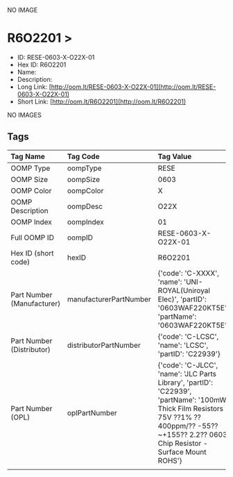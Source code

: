 


  
NO IMAGE  
# R6O2201 > 

- ID: RESE-0603-X-O22X-01
- Hex ID: R6O2201
- Name: 
- Description: 
- Long Link: [http://oom.lt/RESE-0603-X-O22X-01](http://oom.lt/RESE-0603-X-O22X-01)
- Short Link: [http://oom.lt/R6O2201](http://oom.lt/R6O2201)
  
NO IMAGES  
## Tags
  

|Tag Name|Tag Code|Tag Value|
| :--- | :--- | :--- |
|OOMP Type|oompType|RESE|
|OOMP Size|oompSize|0603|
|OOMP Color|oompColor|X|
|OOMP Description|oompDesc|O22X|
|OOMP Index|oompIndex|01|
|Full OOMP ID|oompID|RESE-0603-X-O22X-01|
|Hex ID (short code)|hexID|R6O2201|
|Part Number (Manufacturer)|manufacturerPartNumber|{'code': 'C-XXXX', 'name': 'UNI-ROYAL(Uniroyal Elec)', 'partID': '0603WAF220KT5E', 'partName': '0603WAF220KT5E'}|
|Part Number (Distributor)|distributorPartNumber|{'code': 'C-LCSC', 'name': 'LCSC', 'partID': 'C22939'}|
|Part Number (OPL)|oplPartNumber|{'code': 'C-JLCC', 'name': 'JLC Parts Library', 'partID': 'C22939', 'partName': '100mW Thick Film Resistors 75V ??1% ??400ppm/?? -55??~+155?? 2.2?? 0603  Chip Resistor - Surface Mount ROHS'}|
||||
